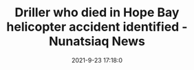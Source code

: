 ---
"title": "Driller who died in Hope Bay helicopter accident identified - Nunatsiaq News"
"date": "2021-9-23 17:18:0"
"feed_name": "GOOGLENEWSINDUSTRIAL"
"feed_website": "https://news.google.com/search?q=industrial%2Bincident&hl=en-US&gl=US&ceid=US:en"
"feed_rss": "https://news.google.com/rss/search?q=industrial%2Bincident&hl=en-US&gl=US&ceid=US:en"
"link": "https://nunatsiaq.com/stories/article/driller-who-died-in-hope-bay-helicopter-accident-identified/"
"source": "{'href': 'https://nunatsiaq.com', 'title': 'Nunatsiaq News'}"
"file": "_posts/2021-1-1-080979452b7fb67bb27bf154d758cb909fb1a957.md"
"accident": "1"
"drilling": "0"
"dead": "1"
"injured": "0"
"arrested": "0"
"where": "unknown site"
"place": "unknown place"
---
